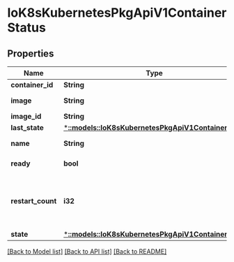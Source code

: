 # IoK8sKubernetesPkgApiV1ContainerStatus

## Properties
Name | Type | Description | Notes
------------ | ------------- | ------------- | -------------
**container_id** | **String** | Container&#39;s ID in the format &#39;docker://&lt;container_id&gt;&#39;. | [optional] 
**image** | **String** | The image the container is running. More info: https://kubernetes.io/docs/concepts/containers/images | 
**image_id** | **String** | ImageID of the container&#39;s image. | 
**last_state** | [***::models::IoK8sKubernetesPkgApiV1ContainerState**](io.k8s.kubernetes.pkg.api.v1.ContainerState.md) |  | [optional] 
**name** | **String** | This must be a DNS_LABEL. Each container in a pod must have a unique name. Cannot be updated. | 
**ready** | **bool** | Specifies whether the container has passed its readiness probe. | 
**restart_count** | **i32** | The number of times the container has been restarted, currently based on the number of dead containers that have not yet been removed. Note that this is calculated from dead containers. But those containers are subject to garbage collection. This value will get capped at 5 by GC. | 
**state** | [***::models::IoK8sKubernetesPkgApiV1ContainerState**](io.k8s.kubernetes.pkg.api.v1.ContainerState.md) |  | [optional] 

[[Back to Model list]](../README.md#documentation-for-models) [[Back to API list]](../README.md#documentation-for-api-endpoints) [[Back to README]](../README.md)


